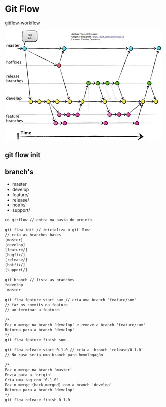 # Git Flow

[gitflow-workflow](https://www.atlassian.com/git/tutorials/comparing-workflows/gitflow-workflow)

![gitFlow](../img/gitflow.png)

## git flow init

## branch's

- master
- develop
- feature/
- release/
- hotfix/
- support/

```
cd gitflow // entra na pasta do projeto

git flow init // inicializa o git flow
// cria as branches bases
[master]
[develop]
[feature/]
[bugfix/]
[release/]
[hotfix/]
[support/]

git branch // lista as branches
*develop
 master

git flow feature start sum // cria uma branch 'feature/sum'
// faz os commits da feature
// ao terminar a feature.

/*
Faz o merge na branch 'develop' e remove a branch 'feature/sum'
Retorna para a branch 'develop'
*/
git flow feature finish sum

git flow release start 0.1.0 // cria a  branch 'release/0.1.0'
// No caso seria uma branch para homologação

/*
Faz o merge na branch 'master'
Envia para a 'origin'
Cria uma tag com '0.1.0'
Faz o merge (back-merged) com a branch 'develop'
Retorna para a branch 'develop'
*/
git flow release finish 0.1.0
```
